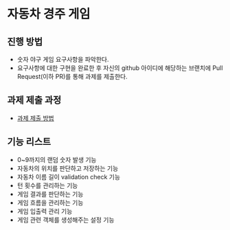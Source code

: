 # 자동차 경주 게임
## 진행 방법
* 숫자 야구 게임 요구사항을 파악한다.
* 요구사항에 대한 구현을 완료한 후 자신의 github 아이디에 해당하는 브랜치에 Pull Request(이하 PR)를 통해 과제를 제출한다.

## 과제 제출 과정
* [과제 제출 방법](https://github.com/next-step/nextstep-docs/tree/master/precourse)

## 기능 리스트
* 0~9까지의 랜덤 숫자 발생 기능
* 자동차의 위치를 판단하고 저장하는 기능
* 자동차 이름 길이 validation check 기능
* 턴 횟수를 관리하는 기능
* 게임 결과를 판단하는 기능
* 게임 흐름을 관리하는 기능
* 게임 입출력 관리 기능
* 게임 관련 객체를 생성해주는 설정 기능